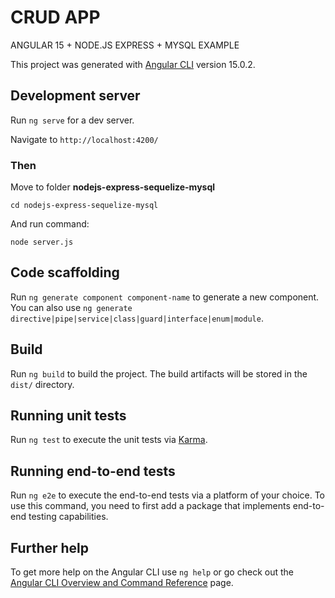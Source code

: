 # CRUD APP
ANGULAR 15 + NODE.JS EXPRESS + MYSQL EXAMPLE

This project was generated with [Angular CLI](https://github.com/angular/angular-cli) version 15.0.2.

## Development server

Run `ng serve` for a dev server. 

Navigate to `http://localhost:4200/`



### Then

Move to folder **nodejs-express-sequelize-mysql**

`cd nodejs-express-sequelize-mysql`

And run command:

`node server.js`

## Code scaffolding

Run `ng generate component component-name` to generate a new component. You can also use `ng generate directive|pipe|service|class|guard|interface|enum|module`.

## Build

Run `ng build` to build the project. The build artifacts will be stored in the `dist/` directory.

## Running unit tests

Run `ng test` to execute the unit tests via [Karma](https://karma-runner.github.io).

## Running end-to-end tests

Run `ng e2e` to execute the end-to-end tests via a platform of your choice. To use this command, you need to first add a package that implements end-to-end testing capabilities.

## Further help

To get more help on the Angular CLI use `ng help` or go check out the [Angular CLI Overview and Command Reference](https://angular.io/cli) page.
